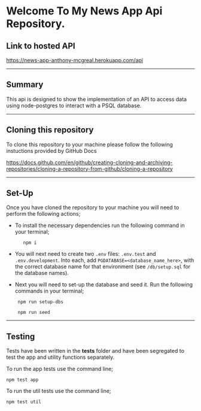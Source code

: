 # Welcome To My News App Api Repository.

## Link to hosted API

https://news-app-anthony-mcgreal.herokuapp.com/api

---

## Summary

This api is designed to show the implementation of an API to access data using node-postgres to interact with a PSQL database.

---

## Cloning this repository

To clone this repository to your machine please follow the following instuctions provided by GitHub Docs

https://docs.github.com/en/github/creating-cloning-and-archiving-repositories/cloning-a-repository-from-github/cloning-a-repository

---

## Set-Up

Once you have cloned the repository to your machine you will need to perform the following actions;

- To install the necessary dependencies run the following command in your terminal;

         npm i

- You will next need to create two `.env` files: `.env.test` and `.env.development`. Into each, add `PGDATABASE=<database_name_here>`, with the correct database name for that environment (see `/db/setup.sql` for the database names).

- Next you will need to set-up the database and seed it. Run the following commands in your terminal;

       npm run setup-dbs

       npm run seed

---

## Testing

Tests have been written in the **tests** folder and have been segregated to test the app and utility functions separately.

To run the app tests use the command line;

    npm test app

To run the util tests use the command line;

    npm test util
